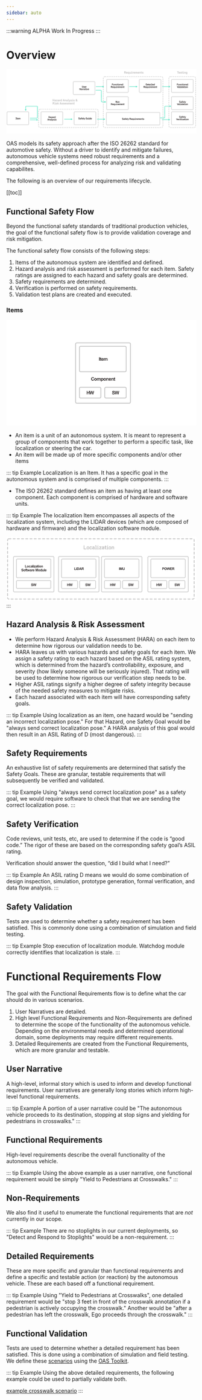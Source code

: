 ```yaml
---
sidebar: auto
---
```


:::warning ALPHA
Work In Progress
:::

# Overview
<img src="./images/flow.png" alt="Process Flow">

OAS models its safety approach after the ISO 26262 standard for automotive safety. Without a driver to identify and mitigate failures, autonomous vehicle systems need robust requirements and a comprehensive, well-defined process for analyzing risk and validating capabilites.

The following is an overview of our requirements lifecycle.

[[toc]]

## Functional Safety Flow
Beyond the functional safety standards of traditional production vehicles, the goal of the functional safety flow is to provide validation coverage and risk mitigation.

The functional safety flow consists of the following steps: 

1. Items of the autonomous system are identified and defined.
2. Hazard analysis and risk assessment is performed for each item. Safety ratings are assigned to each hazard and safety goals are determined.
3. Safety requirements are determined.
4. Verification is performed on safety requirements.
5. Validation test plans are created and executed.

### Items
![Item](./images/item.png)

* An item is a unit of an autonomous system. It is meant to represent a group of components that work together to perform a specific task, like localization or steering the car.
* An item will be made up of more specific components and/or other items

::: tip Example
Localization is an Item. It has a specific goal in the autonomous system and is comprised of multiple components.
:::

* The ISO 26262 standard defines an item as having at least one component. Each component is comprised of hardware and software units.

::: tip Example
The localization Item encompasses all aspects of the localization system, including the LIDAR devices (which are composed of hardware and firmware) and the localization software module.
 
![Item Example](./images/item-example.png)
:::

## Hazard Analysis & Risk Assessment
* We perform Hazard Analysis & Risk Assessment (HARA) on each item to determine how rigorous our validation needs to be.
* HARA leaves us with various hazards and safety goals for each item. We assign a safety rating to each hazard based on the ASIL rating system, which is determined from the hazard’s controllability, exposure, and severity (how likely someone will be seriously injured). That rating will be used to determine how rigorous our verification step needs to be.
* Higher ASIL ratings signify a higher degree of safety integrity because of the needed safety measures to mitigate risks.
* Each hazard associated with each item will have corresponding safety goals.

::: tip Example
Using localization as an item, one hazard would be "sending an incorrect localization pose." For that Hazard, one Safety Goal would be "always send correct localization pose." A HARA analysis of this goal would then result in an ASIL Rating of D (most dangerous).
:::

## Safety Requirements
An exhaustive list of safety requirements are determined that satisfy the Safety Goals. These are granular, testable requirements that will subsequently be verified and validated.

::: tip Example
Using "always send correct localization pose" as a safety goal, we would require software to check that that we are sending the correct localization pose.
:::

## Safety Verification
Code reviews, unit tests, etc, are used to determine if the code is “good code.” The rigor of these are based on the corresponding safety goal’s ASIL rating.

Verification should answer the question, “did I build what I need?”

::: tip Example
An ASIL rating D means we would do some combination of design inspection, simulation, prototype generation, formal verification, and data flow analysis.
:::

## Safety Validation
Tests are used to determine whether a safety requirement has been satisfied. This is commonly done using a combination of simulation and field testing.

::: tip Example
Stop execution of localization module. Watchdog module correctly identifies that localization is stale.
:::

# Functional Requirements Flow
The goal with the Functional Requirements flow is to define what the car should do in various scenarios.

1. User Narratives are detailed.
2. High level Functional Requirements and Non-Requirements are defined to determine the scope of the functionality of the autonomous vehicle. Depending on the environmental needs and determined operational domain, some deployments may require different requirements.
3. Detailed Requirements are created from the Functional Requirements, which are more granular and testable.

## User Narrative
A high-level, informal story which is used to inform and develop functional requirements. User narratives are generally long stories which inform high-level functional requirements.

::: tip Example
A portion of a user narrative could be "The autonomous vehicle proceeds to its destination, stopping at stop signs and yielding for pedestrians in crosswalks."
:::

## Functional Requirements
High-level requirements describe the overall functionality of the autonomous vehicle.

::: tip Example
Using the above example as a user narrative, one functional requirement would be simply "Yield to Pedestrians at Crosswalks."
:::

## Non-Requirements
We also find it useful to enumerate the functional requirements that are *not* currently in our scope.

::: tip Example
There are no stoplights in our current deployments, so "Detect and Respond to Stoplights" would be a non-requirement.
:::

## Detailed Requirements
These are more specific and granular than functional requirements and define a specific and testable action (or reaction) by the autonomous vehicle. These are each based off a functional requirement.

::: tip Example
Using "Yield to Pedestrians at Crosswalks", one detailed requirement would be "stop 3 feet in front of the crosswalk annotation if a pedestrian is actively occupying the crosswalk." Another would be "after a pedestrian has left the crosswalk, Ego proceeds through the crosswalk."
:::

## Functional Validation
Tests are used to determine whether a detailed requirement has been satisfied. This is done using a combination of simulation and field testing. We define these [scenarios](../scenarios/) using the [OAS Toolkit](../testing-toolkit/).

::: tip Example
Using the above detailed requirements,  the following example could be used to partially validate both.

[example crosswalk scenario](../scenarios/crosswalks.html#pedestrian-already-in-crosswalk)
:::
